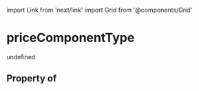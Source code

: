 import Link from 'next/link'
import Grid from '@components/Grid'

# priceComponentType

undefined

## Property of



